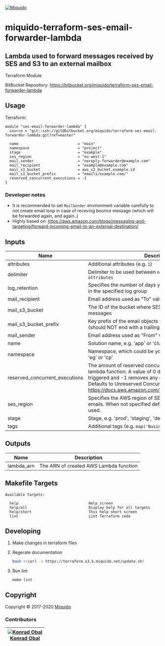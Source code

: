 <!-- This file was automatically generated by the `build-harness`. Make all changes to `README.yaml` and run `make readme` to rebuild this file. -->
[![Miquido][logo]](https://www.miquido.com/)

# miquido-terraform-ses-email-forwarder-lambda


Lambda used to forward messages received by SES and S3 to an external mailbox
---
Terraform Module

BitBucket Repository: https://bitbucket.org/miquido/terraform-ses-email-forwarder-lambda
## Usage


Terraform:

```hcl
module "ses-email-forwarder-lambda" {
  source = "git::ssh://git@bitbucket.org/miquido/terraform-ses-email-forwarder-lambda.git?ref=master"

  name                           = "main"
  namespace                      = "project"
  stage                          = "example"
  ses_region                     = "eu-west-1"
  mail_sender                    = "noreply-forwarder@example.com"
  mail_recipient                 = "example@example.com"
  mail_s3_bucket                 = aws_s3_bucket.example.id
  mail_s3_bucket_prefix          = "emails/example.com/"
  reserved_concurrent_executions = -1
}
```

### Developer notes

* It is recommended to set `MailSender` environment variable carefully to not create email loop in case of receving bounce message (which will be forwarded again, and again..)
* Highly based on: https://aws.amazon.com/blogs/messaging-and-targeting/forward-incoming-email-to-an-external-destination/
## Inputs

| Name | Description | Type | Default | Required |
|------|-------------|:----:|:-----:|:-----:|
| attributes | Additional attributes (e.g. `1`) | list(string) | `<list>` | no |
| delimiter | Delimiter to be used between `namespace`, `stage`, `name` and `attributes` | string | `-` | no |
| log_retention | Specifies the number of days you want to retain log events in the specified log group | number | `7` | no |
| mail_recipient | Email address used as "To" value to send an email | string | - | yes |
| mail_s3_bucket | The ID of the bucket where SES saves raw received email messages | string | - | yes |
| mail_s3_bucket_prefix | Key prefix of the email objects used to store emails by SES (should NOT end with a trailing slash `/`) | string | - | yes |
| mail_sender | Email address used as "From" value to send an email | string | - | yes |
| name | Solution name, e.g. 'app' or 'cluster' | string | `app` | no |
| namespace | Namespace, which could be your organization name, e.g. 'eg' or 'cp' | string | - | yes |
| reserved_concurrent_executions | The amount of reserved concurrent executions for this lambda function. A value of 0 disables lambda from being triggered and -1 removes any concurrency limitations. Defaults to Unreserved Concurrency Limits -1. See: https://docs.aws.amazon.com/lambda/latest/dg/scaling.html | number | `-1` | no |
| ses_region | Specifies the AWS region of SES to be used for sending emails. When not specified default aws provider region is used. | string | `` | no |
| stage | Stage, e.g. 'prod', 'staging', 'dev', or 'test' | string | - | yes |
| tags | Additional tags (e.g. `map('BusinessUnit','XYZ')` | map(string) | `<map>` | no |

## Outputs

| Name | Description |
|------|-------------|
| lambda_arn | The ARN of created AWS Lambda function |

## Makefile Targets
```
Available targets:

  help                                Help screen
  help/all                            Display help for all targets
  help/short                          This help short screen
  lint                                Lint Terraform code

```


## Developing

1. Make changes in terraform files

2. Regerate documentation

    ```bash
    bash <(curl -s https://terraform.s3.k.miquido.net/update.sh)
    ```

3. Run lint

    ```
    make lint
    ```

## Copyright

Copyright © 2017-2020 [Miquido](https://miquido.com)



### Contributors

|  [![Konrad Obal][k911_avatar]][k911_homepage]<br/>[Konrad Obal][k911_homepage] |
|---|

  [k911_homepage]: https://github.com/k911
  [k911_avatar]: https://github.com/k911.png?size=150



  [logo]: https://www.miquido.com/img/logos/logo__miquido.svg
  [website]: https://www.miquido.com/
  [github]: https://github.com/miquido
  [bitbucket]: https://bitbucket.org/miquido
